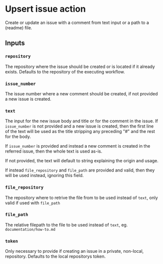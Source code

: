 # Upsert issue action

Create or update an issue with a comment from text input or a path to a (readme) file.

## Inputs

### `repository`

The repository where the issue should be created or is located if it already
exists. Defaults to the repository of the executing workflow.

### `issue_number`

The issue number where a new comment should be created, if not provided a new issue is created.

### `text`

The input for the new issue body and title or for the comment in the issue. If
`issue_number` is not provided and a new issue is created, then the first line
of the text will be used as the title stripping any preceding "#" and the rest
for the body.

If `issue_number` is provided and instead a new comment is created in the
referred issue, then the whole text is used as-is.

If not provided, the text will default to string explaining the origin and usage.

If instead `file_repository` and `file_path` are provided and valid, then they
will be used instead, ignoring this field.

### `file_repository`

The repository where to retrive the file from to be used instead of `text`,
only valid if used with `file_path`

### `file_path`

The relative filepath to the file to be used instead of `text`, eg.
`documentation/how-to.md`

### `token`

Only necessary to provide if creating an issue in a private, non-local,
repository. Defaults to the local repositorys token.
